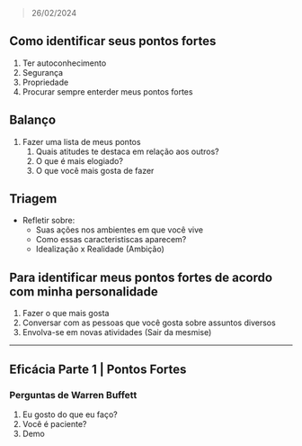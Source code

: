 > 26/02/2024

## Como identificar seus pontos fortes
1. Ter autoconhecimento
2. Segurança
3. Propriedade
4. Procurar sempre enterder meus pontos fortes

## Balanço
1. Fazer uma lista de meus pontos
	1. Quais atitudes te destaca em relação aos outros?
	2. O que é mais elogiado?
	3. O que você mais gosta de fazer

## Triagem
- Refletir sobre:
	- Suas ações nos ambientes em que você vive
	- Como essas caracteristiscas aparecem?
	- Idealização x Realidade (Ambição)

## Para identificar meus pontos fortes de acordo com minha personalidade
1. Fazer o que mais gosta
2. Conversar com as pessoas que você gosta sobre assuntos diversos
3. Envolva-se em novas atividades (Sair da mesmise)

---
## Eficácia Parte 1 | Pontos Fortes

### Perguntas de Warren Buffett
1. Eu gosto do que eu faço?
2. Você é paciente?
3. Demo
